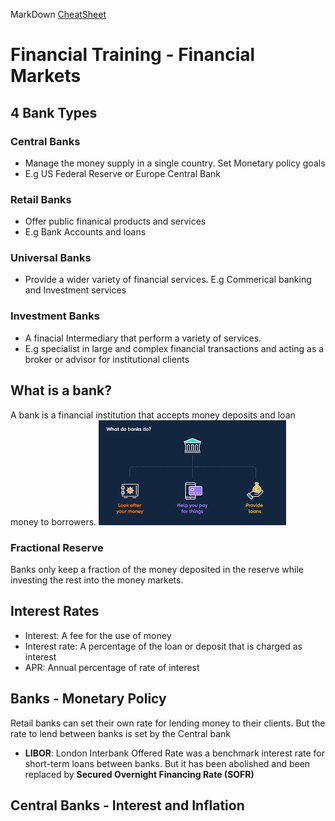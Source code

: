 MarkDown [CheatSheet](https://www.markdownguide.org/basic-syntax/#links)

# Financial Training - Financial Markets

## 4 Bank Types
### Central Banks 
- Manage the money supply in a single country. Set Monetary policy goals
- E.g US Federal Reserve or Europe Central Bank
### Retail Banks
- Offer public finanical products and services
- E.g Bank Accounts and loans
### Universal Banks
- Provide a wider variety of financial services.
E.g Commerical banking and Investment services
### Investment Banks
- A finacial Intermediary that perform a variety of services.
- E.g specialist in large and complex financial transactions and acting as a broker or advisor for institutional clients

## What is a bank?
A bank is a financial institution that accepts money deposits and loan money to borrowers.
![Bank](Images\Bank.png "Bank")

### Fractional Reserve

Banks only keep a fraction of the money deposited in the reserve while investing the rest into the money markets.

## Interest Rates

- Interest: A fee for the use of money
- Interest rate: A percentage of the loan or deposit that is charged as interest
- APR: Annual percentage of rate of interest

## Banks - Monetary Policy
Retail banks can set their own rate for lending money to their clients. But the rate to lend between banks is set by the Central bank

- **LIBOR**: London Interbank Offered Rate was a benchmark interest rate for short-term loans between banks. But it has been abolished and been replaced by **Secured Overnight Financing Rate (SOFR)**

## Central Banks - Interest and Inflation
